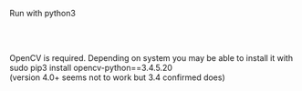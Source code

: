 Run with python3

<br><br>

OpenCV is required.  Depending on system you may be able to install it 
with sudo pip3 install opencv-python==3.4.5.20
<br>
(version 4.0+ seems not to work but 3.4 confirmed does)


